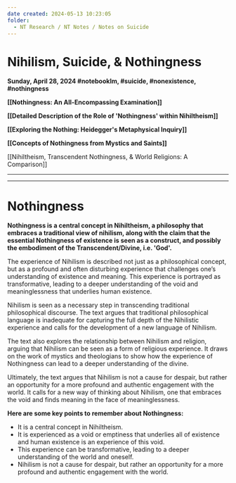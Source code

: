 ```yaml
---
date created: 2024-05-13 10:23:05
folder:
  - NT Research / NT Notes / Notes on Suicide
---
```


# **Nihilism, Suicide, & Nothingness**

**Sunday, April 28, 2024 #notebooklm, #suicide, #nonexistence, #nothingness**

**[[Nothingness: An All-Encompassing Examination]]** 

**[[Detailed Description of the Role of 'Nothingness' within Nihiltheism]]**

**[[Exploring the Nothing: Heidegger's Metaphysical Inquiry]]** 

**[[Concepts of Nothingness from Mystics and Saints]]**

[[Nihiltheism, Transcendent Nothingness, & World Religions: A Comparison]]

* * *

  

* * *

# Nothingness

**Nothingness is a central concept in Nihiltheism, a philosophy that embraces a traditional view of nihilism, along with the claim that the essential Nothingness of existence is seen as a construct, and possibly the embodiment of the Transcendent/Divine, i.e. 'God'.**

The experience of Nihilism is described not just as a philosophical concept, but as a profound and often disturbing experience that challenges one’s understanding of existence and meaning. This experience is portrayed as transformative, leading to a deeper understanding of the void and meaninglessness that underlies human existence.

Nihilism is seen as a necessary step in transcending traditional philosophical discourse. The text argues that traditional philosophical language is inadequate for capturing the full depth of the Nihilistic experience and calls for the development of a new language of Nihilism.

The text also explores the relationship between Nihilism and religion, arguing that Nihilism can be seen as a form of religious experience. It draws on the work of mystics and theologians to show how the experience of Nothingness can lead to a deeper understanding of the divine.

Ultimately, the text argues that Nihilism is not a cause for despair, but rather an opportunity for a more profound and authentic engagement with the world. It calls for a new way of thinking about Nihilism, one that embraces the void and finds meaning in the face of meaninglessness.

**Here are some key points to remember about Nothingness:**

- It is a central concept in Nihiltheism.
- It is experienced as a void or emptiness that underlies all of existence and human existence is an experience of this void.
- This experience can be transformative, leading to a deeper understanding of the world and oneself.
- Nihilism is not a cause for despair, but rather an opportunity for a more profound and authentic engagement with the world.